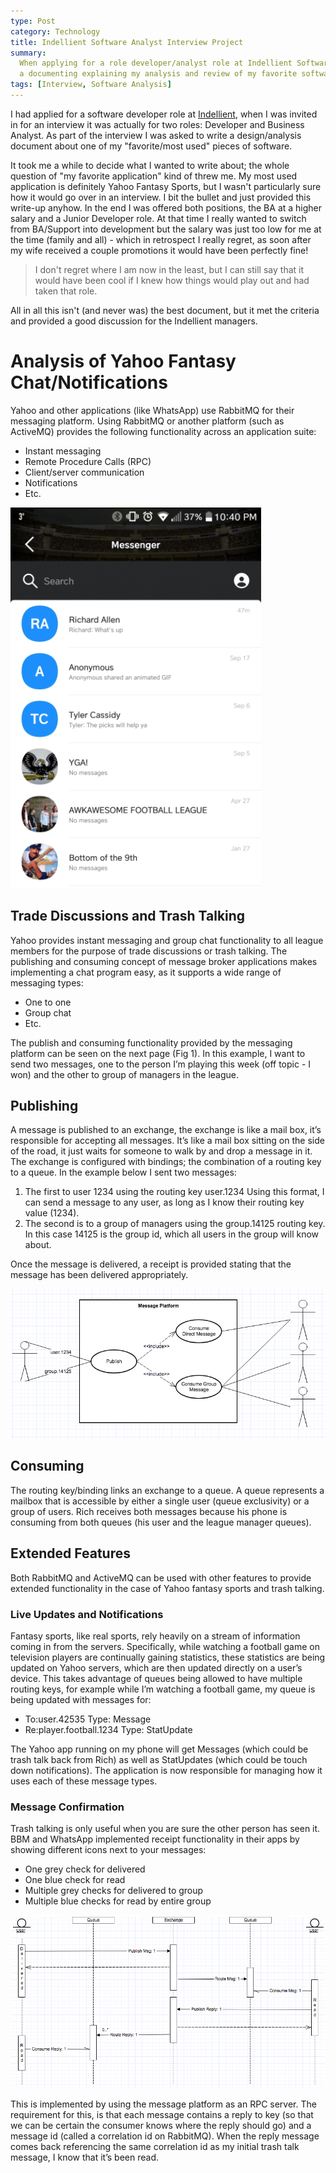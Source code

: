 ```yaml
---
type: Post
category: Technology
title: Indellient Software Analyst Interview Project
summary:
  When applying for a role developer/analyst role at Indellient Software, part of the application process was to write
  a documenting explaining my analysis and review of my favorite software, for discussion during the interview.
tags: [Interview, Software Analysis]
---
```


I had applied for a software developer role at [Indellient](https://www.indellient.com/), when I was invited in for an interview it was actually for two roles: Developer and Business Analyst. As part of the interview I was asked to write a design/analysis document about one of my "favorite/most used" pieces of software.

It took me a while to decide what I wanted to write about; the whole question of "my favorite application" kind of threw me. My most used application is definitely Yahoo Fantasy Sports, but I wasn't particularly sure how it would go over in an interview. I bit the bullet and just provided this write-up anyhow. In the end I was offered both positions, the BA at a higher salary and a Junior Developer role. At that time I really wanted to switch from BA/Support into development but the salary was just too low for me at the time (family and all) - which in retrospect I really regret, as soon after my wife received a couple promotions it would have been perfectly fine!

> I don't regret where I am now in the least, but I can still say that it would have been cool if I knew how things would play out and had taken that role.

All in all this isn't (and never was) the best document, but it met the criteria and provided a good discussion for the Indellient managers.

# Analysis of Yahoo Fantasy Chat/Notifications

Yahoo and other applications (like WhatsApp) use RabbitMQ for their messaging platform. Using RabbitMQ or another platform (such as ActiveMQ) provides the following functionality across an application suite:

- Instant messaging
- Remote Procedure Calls (RPC)
- Client/server communication
- Notifications
- Etc.

![Yahoo Fantasy Chat](./yahoo-chat.png)

## Trade Discussions and Trash Talking

Yahoo provides instant messaging and group chat functionality to all league members for the purpose of trade discussions or trash talking. The publishing and consuming concept of message broker applications makes implementing a chat program easy, as it supports a wide range of messaging types:

- One to one
- Group chat
- Etc.

The publish and consuming functionality provided by the messaging platform can be seen on the next page (Fig 1). In this example, I want to send two messages, one to the person I’m playing this week (off topic - I won) and the other to group of managers in the league.

## Publishing

A message is published to an exchange, the exchange is like a mail box, it’s responsible for accepting all messages. It’s like a mail box sitting on the side of the road, it just waits for someone to walk by and drop a message in it. The exchange is configured with bindings; the combination of a routing key to a queue. In the example below I sent two messages:

1. The first to user 1234 using the routing key user.1234 Using this format, I can send a message to any user, as long as I know their routing key value (1234).
2. The second is to a group of managers using the group.14125 routing key. In this case 14125 is the group id, which all users in the group will know about.

Once the message is delivered, a receipt is provided stating that the message has been delivered appropriately.

![Publishing and Consuming](./yahoo-chat-pub-sub.png)

## Consuming

The routing key/binding links an exchange to a queue. A queue represents a mailbox that is accessible by either a single user (queue exclusivity) or a group of users. Rich receives both messages because his phone is consuming from both queues (his user and the league manager queues).

## Extended Features

Both RabbitMQ and ActiveMQ can be used with other features to provide extended functionality in the case of Yahoo fantasy sports and trash talking.

### Live Updates and Notifications

Fantasy sports, like real sports, rely heavily on a stream of information coming in from the servers. Specifically, while watching a football game on television players are continually gaining statistics, these statistics are being updated on Yahoo servers, which are then updated directly on a user’s device. This takes advantage of queues being allowed to have multiple routing keys, for example while I’m watching a football game, my queue is being updated with messages for:

- To:user.42535 Type: Message
- Re:player.football.1234 Type: StatUpdate

The Yahoo app running on my phone will get Messages (which could be trash talk back from Rich) as well as StatUpdates (which could be touch down notifications). The application is now responsible for managing how it uses each of these message types.

### Message Confirmation

Trash talking is only useful when you are sure the other person has seen it. BBM and WhatsApp implemented receipt functionality in their apps by showing different icons next to your messages:

- One grey check for delivered
- One blue check for read
- Multiple grey checks for delivered to group
- Multiple blue checks for read by entire group

![Communication UML](./yahoo-chat-uml.png)

This is implemented by using the message platform as an RPC server. The requirement for this, is that each message contains a reply to key (so that we can be certain the consumer knows where the reply should go) and a message id (called a correlation id on RabbitMQ). When the reply message comes back referencing the same correlation id as my initial trash talk message, I know that it’s been read.
